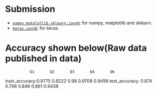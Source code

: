 
# Submission
* [`numpy_matplotlib_sklearn.ipynb`](numpy_matplotlib_sklearn.ipynb): for numpy, matplotlib and sklearn.
* [`keras.ipynb`](keras.ipynb): for keras.

# Accuracy shown below(Raw data published in data)
               Q1       Q2       Q3       Q4       Q6
train_accuracy:0.9775   0.8222   0.98     0.9708   0.9456
test_accuracy: 0.874    0.796    0.846    0.861    0.9438
